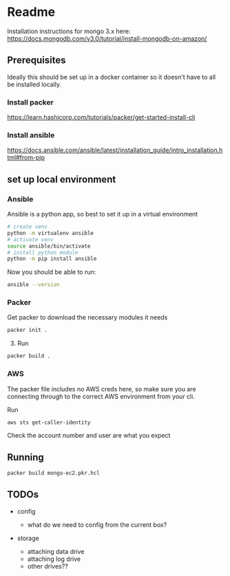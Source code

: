 # Readme

Installation instructions for mongo 3.x here: https://docs.mongodb.com/v3.0/tutorial/install-mongodb-on-amazon/

## Prerequisites

Ideally this should be set up in a docker container so it doesn't have to all be installed locally.

### Install packer

https://learn.hashicorp.com/tutorials/packer/get-started-install-cli

### Install ansible

https://docs.ansible.com/ansible/latest/installation_guide/intro_installation.html#from-pip

## set up local environment

### Ansible

Ansible is a python app, so best to set it up in a virtual environment

```bash
# create venv
python -m virtualenv ansible
# activate venv
source ansible/bin/activate
# install python module
python -m pip install ansible
```

Now you should be able to run:

```bash
ansible --version
```

### Packer

Get packer to download the necessary modules it needs

```bash
packer init .
```

3. Run

```bash
packer build .
```

### AWS

The packer file includes no AWS creds here, so make sure you are connecting through to the correct AWS environment from your cli.

Run

```bash
aws sts get-caller-identity
```

Check the account number and user are what you expect

## Running

```bash
packer build mongo-ec2.pkr.hcl
```

## TODOs

- config

  - what do we need to config from the current box?

- storage
  - attaching data drive
  - attaching log drive
  - other drives??
